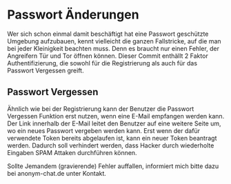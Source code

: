 # Passwort Änderungen

Wer sich schon einmal damit beschäftigt hat eine Passwort geschützte Umgebung aufzubauen, kennt vielleicht die ganzen Fallstricke, auf die man bei jeder Kleinigkeit beachten muss. Denn es braucht nur einen Fehler, der Angreifern Tür und Tor öffnen können. Dieser Commit enthällt 2 Faktor Authentifizierung, die sowohl für die Registrierung als auch für das Passwort Vergessen greift.

## Passwort Vergessen

Ähnlich wie bei der Registrierung kann der Benutzer die Passwort Vergessen Funktion erst nutzen, wenn eine E-Mail empfangen werden kann. Der Link innerhalb der E-Mail leitet den Benutzer auf eine weitere Seite um, wo ein neues Passwort vergeben werden kann. Erst wenn der dafür verwendete Token bereits abgelaufen ist, kann ein neuer Token beantragt werden. Dadurch soll verhindert werden, dass Hacker durch wiederholte Eingaben SPAM Attaken durchführen können.

Sollte Jemandem (gravierende) Fehler auffallen, informiert mich bitte dazu bei anonym-chat.de unter Kontakt.